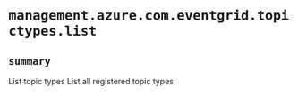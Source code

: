 # `management.azure.com.eventgrid.topictypes.list`

## `summary`
List topic types List all registered topic types



